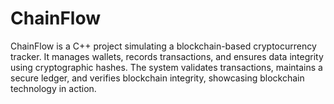 # ChainFlow
ChainFlow is a C++ project simulating a blockchain-based cryptocurrency tracker. It manages wallets, records transactions, and ensures data integrity using cryptographic hashes. The system validates transactions, maintains a secure ledger, and verifies blockchain integrity, showcasing blockchain technology in action.
